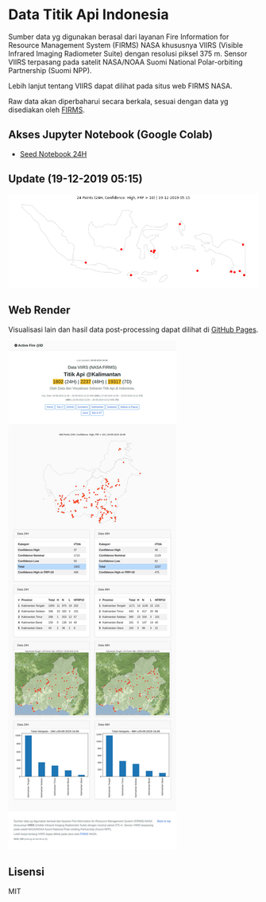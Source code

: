 # Data Titik Api Indonesia 

Sumber data yg digunakan berasal dari layanan Fire Information for Resource Management System (FIRMS) NASA khususnya VIIRS (Visible Infrared Imaging Radiometer Suite) dengan resolusi piksel 375 m. Sensor VIIRS terpasang pada satelit NASA/NOAA Suomi National Polar-orbiting Partnership (Suomi NPP).

Lebih lanjut tentang VIIRS dapat dilihat pada situs web FIRMS NASA.

Raw data akan diperbaharui secara berkala, sesuai dengan data yg disediakan oleh [FIRMS](https://earthdata.nasa.gov/earth-observation-data/near-real-time/firms/viirs-i-band-active-fire-data).

## Akses Jupyter Notebook (Google Colab)

- [Seed Notebook 24H](https://colab.research.google.com/github/eueung/fireloc/blob/master/fireloc.ipynb)


## Update (19-12-2019 05:15)

![](images/all_24h_19-12-19_05-15.png)


## Web Render

Visualisasi lain dan hasil data post-processing dapat dilihat di [GitHub Pages](https://eueung.github.io/fireloc/).

![](images/ss-01.jpg)

## Lisensi

MIT